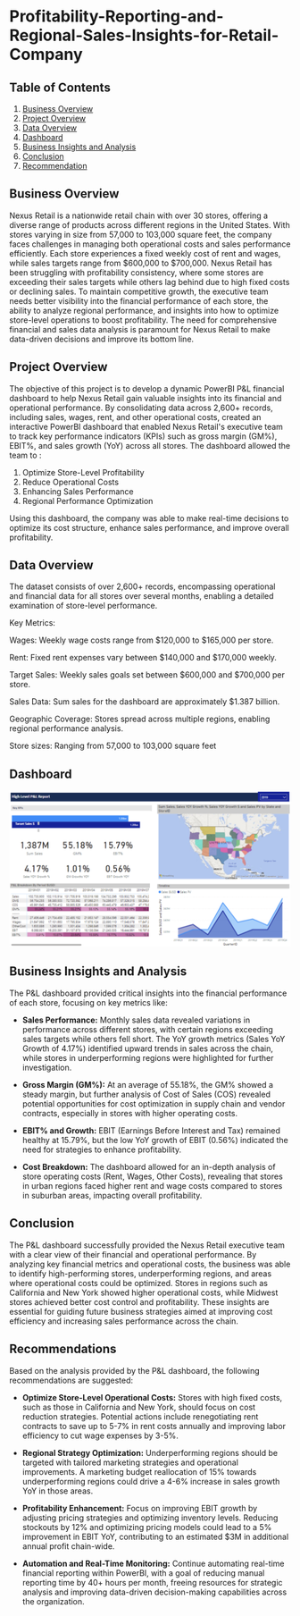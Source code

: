 # Profitability-Reporting-and-Regional-Sales-Insights-for-Retail-Company

## Table of Contents

1. [Business Overview](https://github.com/Pralhad789/Profitability-Reporting-and-Regional-Sales-Insights-for-Retail-Company/tree/main#business-overview)
2. [Project Overview](https://github.com/Pralhad789/Profitability-Reporting-and-Regional-Sales-Insights-for-Retail-Company/tree/main#project-overview)
3. [Data Overview](https://github.com/Pralhad789/Profitability-Reporting-and-Regional-Sales-Insights-for-Retail-Company/tree/main#data-overview)
4. [Dashboard](https://github.com/Pralhad789/Profitability-Reporting-and-Regional-Sales-Insights-for-Retail-Company/tree/main#dashboard)
5. [Business Insights and Analysis](https://github.com/Pralhad789/Profitability-Reporting-and-Regional-Sales-Insights-for-Retail-Company/tree/main#business-insights-and-analysis)
6. [Conclusion](https://github.com/Pralhad789/Profitability-Reporting-and-Regional-Sales-Insights-for-Retail-Company/tree/main#conclusion)
7. [Recommendation](https://github.com/Pralhad789/Profitability-Reporting-and-Regional-Sales-Insights-for-Retail-Company/tree/main#recommendations)

## Business Overview
Nexus Retail is a nationwide retail chain with over 30 stores, offering a diverse range of products across different regions in the United States. With stores varying in size from 57,000 to 103,000 square feet, the company faces challenges in managing both operational costs and sales performance efficiently. Each store experiences a fixed weekly cost of rent and wages, while sales targets range from $600,000 to $700,000. Nexus Retail has been struggling with profitability consistency, where some stores are exceeding their sales targets while others lag behind due to high fixed costs or declining sales. To maintain competitive growth, the executive team needs better visibility into the financial performance of each store, the ability to analyze regional performance, and insights into how to optimize store-level operations to boost profitability. The need for comprehensive financial and sales data analysis is paramount for Nexus Retail to make data-driven decisions and improve its bottom line.

## Project Overview
The objective of this project is to develop a dynamic PowerBI P&L financial dashboard to help Nexus Retail gain valuable insights into its financial and operational performance. By consolidating data across 2,600+ records, including sales, wages, rent, and other operational costs, created an interactive PowerBI dashboard that enabled Nexus Retail's executive team to track key performance indicators (KPIs) such as gross margin (GM%), EBIT%, and sales growth (YoY) across all stores. The dashboard allowed the team to :
1. Optimize Store-Level Profitability
2. Reduce Operational Costs
3. Enhancing Sales Performance
4. Regional Performance Optimization

Using this dashboard, the company was able to make real-time decisions to optimize its cost structure, enhance sales performance, and improve overall profitability.

## Data Overview
The dataset consists of over 2,600+ records, encompassing operational and financial data for all stores over several months, enabling a detailed examination of store-level performance.

Key Metrics:

Wages: Weekly wage costs range from $120,000 to $165,000 per store.

Rent: Fixed rent expenses vary between $140,000 and $170,000 weekly.

Target Sales: Weekly sales goals set between $600,000 and $700,000 per store.

Sales Data: Sum sales for the dashboard are approximately $1.387 billion.

Geographic Coverage: Stores spread across multiple regions, enabling regional performance analysis.

Store sizes: Ranging from 57,000 to 103,000 square feet

## Dashboard

![Dashboard](https://github.com/Pralhad789/Profitability-Reporting-and-Regional-Sales-Insights-for-Retail-Company/blob/main/Finance_Dashboard.png)

## Business Insights and Analysis
The P&L dashboard provided critical insights into the financial performance of each store, focusing on key metrics like:

* **Sales Performance:** Monthly sales data revealed variations in performance across different stores, with certain regions exceeding sales targets while others fell short. The YoY growth metrics (Sales YoY Growth of 4.17%) identified upward trends in sales across the chain, while stores in underperforming regions were highlighted for further investigation.

* **Gross Margin (GM%):** At an average of 55.18%, the GM% showed a steady margin, but further analysis of Cost of Sales (COS) revealed potential opportunities for cost optimization in supply chain and vendor contracts, especially in stores with higher operating costs.

* **EBIT% and Growth:** EBIT (Earnings Before Interest and Tax) remained healthy at 15.79%, but the low YoY growth of EBIT (0.56%) indicated the need for strategies to enhance profitability.

* **Cost Breakdown:** The dashboard allowed for an in-depth analysis of store operating costs (Rent, Wages, Other Costs), revealing that stores in urban regions faced higher rent and wage costs compared to stores in suburban areas, impacting overall profitability.

## Conclusion
The P&L dashboard successfully provided the Nexus Retail executive team with a clear view of their financial and operational performance. By analyzing key financial metrics and operational costs, the business was able to identify high-performing stores, underperforming regions, and areas where operational costs could be optimized. Stores in regions such as California and New York showed higher operational costs, while Midwest stores achieved better cost control and profitability. These insights are essential for guiding future business strategies aimed at improving cost efficiency and increasing sales performance across the chain.

## Recommendations
Based on the analysis provided by the P&L dashboard, the following recommendations are suggested:

* **Optimize Store-Level Operational Costs:** Stores with high fixed costs, such as those in California and New York, should focus on cost reduction strategies. Potential actions include renegotiating rent contracts to save up to 5-7% in rent costs annually and improving labor efficiency to cut wage expenses by 3-5%.

* **Regional Strategy Optimization:** Underperforming regions should be targeted with tailored marketing strategies and operational improvements. A marketing budget reallocation of 15% towards underperforming regions could drive a 4-6% increase in sales growth YoY in those areas.

* **Profitability Enhancement:** Focus on improving EBIT growth by adjusting pricing strategies and optimizing inventory levels. Reducing stockouts by 12% and optimizing pricing models could lead to a 5% improvement in EBIT YoY, contributing to an estimated $3M in additional annual profit chain-wide.

* **Automation and Real-Time Monitoring:** Continue automating real-time financial reporting within PowerBI, with a goal of reducing manual reporting time by 40+ hours per month, freeing resources for strategic analysis and improving data-driven decision-making capabilities across the organization.
